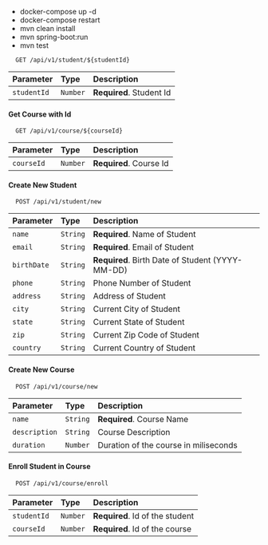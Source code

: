 - docker-compose up -d
- docker-compose restart
- mvn clean install
- mvn spring-boot:run
- mvn test

```http
  GET /api/v1/student/${studentId}
```

| Parameter   | Type     | Description              |
| :---------- | :------- | :----------------------- |
| `studentId` | `Number` | **Required**. Student Id |

#### Get Course with Id

```http
  GET /api/v1/course/${courseId}
```

| Parameter  | Type     | Description             |
| :--------- | :------- | :---------------------- |
| `courseId` | `Number` | **Required**. Course Id |

#### Create New Student

```http
  POST /api/v1/student/new
```

| Parameter   | Type     | Description                                      |
| :---------- | :------- | :----------------------------------------------- |
| `name`      | `String` | **Required**. Name of Student                    |
| `email`     | `String` | **Required**. Email of Student                   |
| `birthDate` | `String` | **Required**. Birth Date of Student (YYYY-MM-DD) |
| `phone`     | `String` | Phone Number of Student                          |
| `address`   | `String` | Address of Student                               |
| `city`      | `String` | Current City of Student                          |
| `state`     | `String` | Current State of Student                         |
| `zip`       | `String` | Current Zip Code of Student                      |
| `country`   | `String` | Current Country of Student                       |

#### Create New Course

```http
  POST /api/v1/course/new
```

| Parameter     | Type     | Description                           |
| :------------ | :------- | :------------------------------------ |
| `name`        | `String` | **Required**. Course Name             |
| `description` | `String` | Course Description                    |
| `duration`    | `Number` | Duration of the course in miliseconds |

#### Enroll Student in Course

```http
  POST /api/v1/course/enroll
```

| Parameter   | Type     | Description                     |
| :---------- | :------- | :------------------------------ |
| `studentId` | `Number` | **Required**. Id of the student |
| `courseId`  | `Number` | **Required**. Id of the course  |
